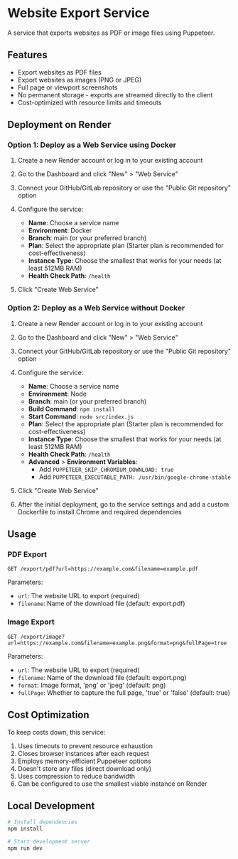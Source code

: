 # Website Export Service

A service that exports websites as PDF or image files using Puppeteer.

## Features

- Export websites as PDF files
- Export websites as images (PNG or JPEG)
- Full page or viewport screenshots
- No permanent storage - exports are streamed directly to the client
- Cost-optimized with resource limits and timeouts

## Deployment on Render

### Option 1: Deploy as a Web Service using Docker

1. Create a new Render account or log in to your existing account
2. Go to the Dashboard and click "New" > "Web Service"
3. Connect your GitHub/GitLab repository or use the "Public Git repository" option
4. Configure the service:
   - **Name**: Choose a service name
   - **Environment**: Docker
   - **Branch**: main (or your preferred branch)
   - **Plan**: Select the appropriate plan (Starter plan is recommended for cost-effectiveness)
   - **Instance Type**: Choose the smallest that works for your needs (at least 512MB RAM)
   - **Health Check Path**: `/health`

5. Click "Create Web Service"

### Option 2: Deploy as a Web Service without Docker

1. Create a new Render account or log in to your existing account
2. Go to the Dashboard and click "New" > "Web Service"
3. Connect your GitHub/GitLab repository or use the "Public Git repository" option
4. Configure the service:
   - **Name**: Choose a service name
   - **Environment**: Node
   - **Branch**: main (or your preferred branch)
   - **Build Command**: `npm install`
   - **Start Command**: `node src/index.js`
   - **Plan**: Select the appropriate plan (Starter plan is recommended for cost-effectiveness)
   - **Instance Type**: Choose the smallest that works for your needs (at least 512MB RAM)
   - **Health Check Path**: `/health`
   - **Advanced** > **Environment Variables**:
     - Add `PUPPETEER_SKIP_CHROMIUM_DOWNLOAD: true`
     - Add `PUPPETEER_EXECUTABLE_PATH: /usr/bin/google-chrome-stable`

5. Click "Create Web Service"
6. After the initial deployment, go to the service settings and add a custom Dockerfile to install Chrome and required dependencies

## Usage

### PDF Export

```
GET /export/pdf?url=https://example.com&filename=example.pdf
```

Parameters:
- `url`: The website URL to export (required)
- `filename`: Name of the download file (default: export.pdf)

### Image Export

```
GET /export/image?url=https://example.com&filename=example.png&format=png&fullPage=true
```

Parameters:
- `url`: The website URL to export (required)
- `filename`: Name of the download file (default: export.png)
- `format`: Image format, 'png' or 'jpeg' (default: png)
- `fullPage`: Whether to capture the full page, 'true' or 'false' (default: true)

## Cost Optimization

To keep costs down, this service:

1. Uses timeouts to prevent resource exhaustion
2. Closes browser instances after each request
3. Employs memory-efficient Puppeteer options
4. Doesn't store any files (direct download only)
5. Uses compression to reduce bandwidth
6. Can be configured to use the smallest viable instance on Render

## Local Development

```bash
# Install dependencies
npm install

# Start development server
npm run dev
``` 